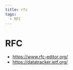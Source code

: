 ```yaml
---
title: rfc
tags:
  - RFC
---
```


# RFC

- https://www.rfc-editor.org/
- https://datatracker.ietf.org/

